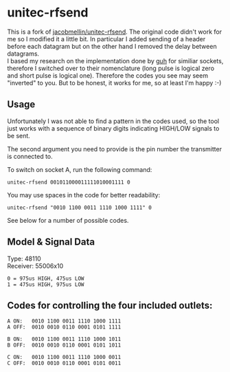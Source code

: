# unitec-rfsend

This is a fork of [jacobmellin/unitec-rfsend](https://github.com/jacobmellin/unitec-rfsend). The original code didn't work for me so I modified it a little bit. In particular I added sending of a header before each datagram but on the other hand I removed the delay between datagrams.  
I based my research on the implementation done by [guh](https://github.com/guh/guh) for similiar sockets, therefore I switched over to their nomenclature (long pulse is logical zero and short pulse is logical one). Therefore the codes you see may seem "inverted" to you. But to be honest, it works for me, so at least I'm happy :-)

## Usage

Unfortunately I was not able to find a pattern in the codes used, so the tool just works with a sequence of binary digits indicating HIGH/LOW signals to be sent. 

The second argument you need to provide is the pin number the transmitter is connected to.  

To switch on socket A, run the following command:

```
unitec-rfsend 001011000011111010001111 0
```

You may use spaces in the code for better readability:

```
unitec-rfsend "0010 1100 0011 1110 1000 1111" 0
```

See below for a number of possible codes.


## Model & Signal Data

Type: 48110  
Receiver: 55006x10

```
0 = 975us HIGH, 475us LOW  
1 = 475us HIGH, 975us LOW
```

## Codes for controlling the four included outlets:

```
A ON:	0010 1100 0011 1110 1000 1111
A OFF:	0010 0010 0110 0001 0101 1111

B ON:	0010 1100 0011 1110 1000 1011
B OFF:	0010 0010 0110 0001 0101 1011

C ON:	0010 1100 0011 1110 1000 0011
C OFF:	0010 0010 0110 0001 0101 0011
```
